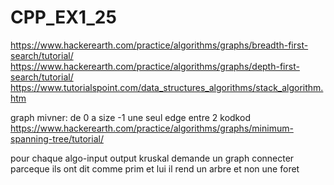 # CPP_EX1_25

https://www.hackerearth.com/practice/algorithms/graphs/breadth-first-search/tutorial/
https://www.hackerearth.com/practice/algorithms/graphs/depth-first-search/tutorial/
https://www.tutorialspoint.com/data_structures_algorithms/stack_algorithm.htm

graph mivner:
de 0 a size -1
une seul edge entre 2 kodkod
https://www.hackerearth.com/practice/algorithms/graphs/minimum-spanning-tree/tutorial/

pour chaque algo-input output
kruskal demande un graph connecter parceque ils ont dit comme prim et lui il rend un arbre et non une foret
